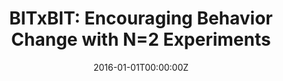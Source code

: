 ---
title: "BITxBIT: Encouraging Behavior Change with N=2 Experiments"
authors:
- admin
- T. Rich
- K. Dinakar
- N. Farve
- W.V. Chen
- P. Maes
- R. Picard
date: "2016-01-01T00:00:00Z"
doi: ""

author_notes:
- ""
- ""
- ""
- ""
- ""
- ""
- ""

# Schedule page publish date (NOT publication's date).
publishDate: "2016-01-01T00:00:00Z"

# Publication type.
# Legend: 0 = Uncategorized; 1 = Conference paper; 2 = Journal article;
# 3 = Preprint / Working Paper; 4 = Report; 5 = Book; 6 = Book section;
# 7 = Thesis; 8 = Patent
publication_types: ["1"]

# Publication name and optional abbreviated publication name.
publication: In *Proceedings of the CHI Conference Extended Abstracts on Human Factors* 
publication_short: In *Proceedings of the CHI Conference Extended Abstracts on Human Factors* 

abstract: 
# Summary. An optional shortened abstract.
summary: ''

tags:
- Affective Computing
- Behavior Change
- Wellbeing
featured: false

links:
url_pdf: http://affect.media.mit.edu/pdfs/16.Jaques-etal-CHI.pdf
url_code: ''
url_dataset: ''
url_poster: ''
url_project: ''
url_slides: ''
url_source: ''
url_video: ''

# Featured image
# To use, add an image named `featured.jpg/png` to your page's folder. 
image:
  caption: ''
  focal_point: Center
  preview_only: false

# Associated Projects (optional).
#   Associate this publication with one or more of your projects.
#   Simply enter your project's folder or file name without extension.
#   E.g. `internal-project` references `content/project/internal-project/index.md`.
#   Otherwise, set `projects: []`.
projects: []

# Slides (optional).
#   Associate this publication with Markdown slides.
#   Simply enter your slide deck's filename without extension.
#   E.g. `slides: "example"` references `content/slides/example/index.md`.
#   Otherwise, set `slides: ""`.
slides: ""
---